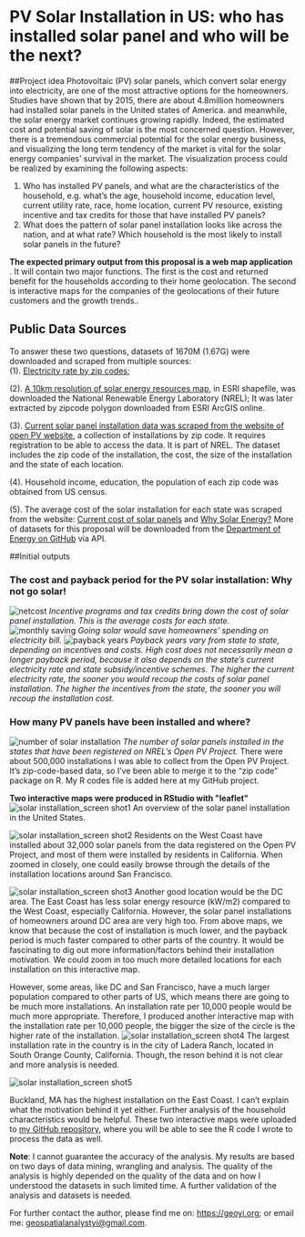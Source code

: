 # PV Solar Installation in US: who has installed solar panel and who will be the next?

##Project idea
Photovoltaic (PV) solar panels, which convert solar energy into electricity, are one of the most attractive options for the homeowners.  Studies have shown that by 2015, there are about 4.8million homeowners had installed solar panels in the United states of America. and meanwhile, the solar energy market continues growing rapidly.  Indeed, the estimated cost and potential saving of solar is the most concerned question.  However, there is a tremendous commercial potential for the solar energy business, and visualizing the long term tendency of the market is vital for the solar energy companies’ survival in the market. The visualization process could be realized by examining the following aspects:  

1.	Who has installed PV panels, and what are the characteristics of the household, e.g. what’s the age, household income, education level, current utility rate, race, home location, current PV resource, existing incentive and tax credits for those that have installed PV panels?
2.	What does the pattern of solar panel installation looks like across the nation, and at what rate? Which household is the most likely to install solar panels in the future? 

<b>The expected primary output from this proposal is a web map application </b>. It will contain two major functions. The first is the cost and returned benefit for the households according to their home geolocation. The second is interactive maps for the companies of the geolocations of their future customers and the growth trends..  

## Public Data Sources
To answer these two questions, datasets of 1670M (1.67G) were downloaded and scraped from multiple sources:  
(1). <a href = "http:// openEI.org"> Electricity rate by zip codes</a>; 

(2). <a href = "http://www.nrel.gov/gis/solar.html"> A 10km resolution of solar energy resources map</a>, in ESRI shapefile,  was downloaded the National Renewable Energy Laboratory (NREL); It was later extracted by zipcode polygon downloaded from ESRI ArcGIS online.

(3). <a href = "https://openpv.nrel.gov/login.php?dest=data"> Current solar panel installation data was scraped from the website of open PV website</a>, a collection of installations by zip code. It requires registration to be able to access the data. It is part of NREL. The dataset includes the zip code of the installation, the cost, the size of the installation and the state of each location.

(4). Household income, education, the population of each zip code was obtained from US census. 

(5). The average cost of the solar installation for each state was scraped from the website:  <a href = "http://cleantechnica.com/2014/02/04/current-cost-solar-panels/">Current cost of solar panels</a> and <a href = "http://costofsolar.com/why-solar-energy/">Why Solar Energy?</a> More of datasets for this proposal will be downloaded from the <a href = "https://energydemo.github.io/SolarDatasets/">Department of Energy on GitHub</a> via API.

##Initial outputs 

### The cost and payback period for the PV solar installation: Why not go solar! 

![netcost](https://cloud.githubusercontent.com/assets/14057932/16921247/56a4d79a-4cd6-11e6-8cd9-4f45eadaffcc.jpg)
<i> Incentive programs and tax credits bring down the cost of solar panel installation. This is the average costs for each state.</i>
![monthly saving](https://cloud.githubusercontent.com/assets/14057932/16921248/56a775f4-4cd6-11e6-8511-15d133e39a49.jpg)
<i>Going solar would save homeowners’ spending on electricity bill.</i>
![payback years](https://cloud.githubusercontent.com/assets/14057932/16921249/56a79886-4cd6-11e6-8de9-7533e2cea488.jpg)
<i>Payback years vary from state to state, depending on incentives and costs. High cost does not necessarily mean a longer payback period, because it also depends on the state’s current electricity rate and state subsidy/incentive schemes. The higher the current electricity rate, the sooner you would recoup the costs of solar panel installation. The higher the incentives from the state, the sooner you will recoup the installation cost. </i>

### How many PV panels have been installed and where? 
![number of solar installation](https://cloud.githubusercontent.com/assets/14057932/16921453/3daf0674-4cd7-11e6-9e5c-0173837e8f5a.png)
<i>The number of solar panels installed in the states that have been registered on NREL’s Open PV Project.</i> There were about 500,000 installations I was able to collect from the Open PV Project. It’s zip-code-based data, so I’ve been able to merge it to the “zip code” package on R. My R codes file is added here at my GitHub project.

<b> Two interactive maps were produced in RStudio with "leaflet"</b>
![solar installation_screen shot1](https://cloud.githubusercontent.com/assets/14057932/16921880/08913938-4cd9-11e6-8b5c-3c526bd0cc01.png)
An overview of the solar panel installation in the United States.

![solar installation_screen shot2](https://cloud.githubusercontent.com/assets/14057932/16922044/ae91ceb0-4cd9-11e6-9ef6-dd0bb2597aff.png)
Residents on the West Coast have installed about 32,000 solar panels from the data registered on the Open PV Project, and most of them were installed by residents in California. When zoomed in closely, one could easily browse through the details of the installation locations around San Francisco.

![solar installation_screen shot3](https://cloud.githubusercontent.com/assets/14057932/16922307/a985e09a-4cda-11e6-8cee-114139d312f8.png)
Another good location would be the DC area. The East Coast has less solar energy resource (kW/m2) compared to the West Coast, especially California. However, the solar panel installations of homeowners around DC area are very high too. From above maps, we know that because the cost of installation is much lower, and the payback period is much faster compared to other parts of the country. It would be fascinating to dig out more information/factors behind their installation motivation. We could zoom in too much more detailed locations for each installation on this interactive map. 

However, some areas, like DC and San Francisco, have a much larger population compared to other parts of US, which means there are going to be much more installations. An installation rate per 10,000 people would be much more appropriate. Therefore, I produced another interactive map with the installation rate per 10,000 people, the bigger the size of the circle is the higher rate of the installation. 
![solar installation_screen shot4](https://cloud.githubusercontent.com/assets/14057932/16922832/e7581422-4cdc-11e6-8a43-861f8ace4817.png)
The largest installation rate in the country is in the city of Ladera Ranch, located in South Orange County, California. Though, the reson behind it is not clear and more analysis is needed.

![solar installation_screen shot5](https://cloud.githubusercontent.com/assets/14057932/16923048/f2b515c6-4cdd-11e6-8e27-81ace27776cb.png)

Buckland, MA has the highest installation on the East Coast. I can’t explain what the motivation behind it yet either. Further analysis of the household characteristics would be helpful. These two interactive maps were uploaded to <a href = "https://github.com/Geoyi/The-PV-Solar-Installation-in-US">my GitHub repository</a>, where you will be able to see the R code I wrote to process the data as well.

<b>Note</b>: I cannot guarantee the accuracy of the analysis. My results are based on two days of data mining, wrangling and analysis. The quality of the analysis is highly depended on the quality of the data and on how I understood the datasets in such limited time. A further validation of the analysis and datasets is needed.

For further contact the author, please find me on: https://geoyi.org; or email me: geospatialanalystyi@gmail.com.

